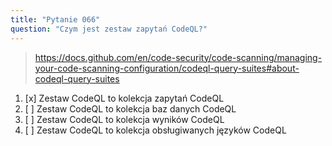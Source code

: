 ```yaml
---
title: "Pytanie 066"
question: "Czym jest zestaw zapytań CodeQL?"
---
```


> https://docs.github.com/en/code-security/code-scanning/managing-your-code-scanning-configuration/codeql-query-suites#about-codeql-query-suites
1. [x] Zestaw CodeQL to kolekcja zapytań CodeQL  
1. [ ] Zestaw CodeQL to kolekcja baz danych CodeQL  
1. [ ] Zestaw CodeQL to kolekcja wyników CodeQL  
1. [ ] Zestaw CodeQL to kolekcja obsługiwanych języków CodeQL  
